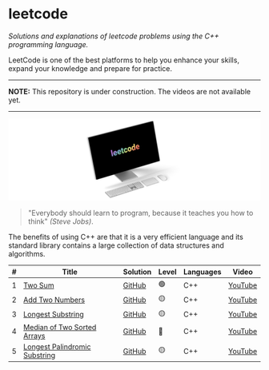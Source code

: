 # leetcode

_Solutions and explanations of leetcode problems using the C++ programming language._

LeetCode is one of the best platforms to help you enhance your skills, expand your knowledge and prepare for practice.

---

**NOTE:**
This repository is under construction. The videos are not available yet.

---

![displayXDR](display.png)

> "Everybody should learn to program, because it teaches you how to think" _(Steve Jobs)_.

The benefits of using C++ are that it is a very efficient language and its standard library contains a large collection of data structures and algorithms.

| #   | Title                                                                                              | Solution                                                                                                  | Level | Languages | Video                           |
| --- | -------------------------------------------------------------------------------------------------- | --------------------------------------------------------------------------------------------------------- | ----- | --------- | ------------------------------- |
| 1   | [Two Sum](https://leetcode.com/problems/two-sum/)                                                  | [GitHub](https://github.com/joaocarlos-mag/leetcode/blob/main/cpp/1-Two-Sum.md)                           | 🟢    | C++       | [YouTube](https://youtube.com/) |
| 2   | [Add Two Numbers](https://leetcode.com/problems/add-two-numbers/)                                  | [GitHub](https://github.com/joaocarlos-mag/leetcode/blob/main/cpp/2-Add-Two-Numbers.md)                   | 🟡    | C++       | [YouTube](https://youtube.com/) |
| 3   | [Longest Substring](https://leetcode.com/problems/longest-substring-without-repeating-characters/) | [GitHub](https://github.com/joaocarlos-mag/leetcode/blob/main/cpp/3-Longest-Substring.md)                 | 🟡    | C++       | [YouTube](https://youtube.com/) |
| 4   | [Median of Two Sorted Arrays](https://leetcode.com/problems/median-of-two-sorted-arrays/)          | [GitHub](https://github.com/joaocarlos-mag/leetcode/blob/main/cpp/4-Median-of-Two-Sorted-Arrays.md)       | 🔴    | C++       | [YouTube](https://youtube.com/) |
| 5   | [Longest Palindromic Substring](https://leetcode.com/problems/longest-palindromic-substring/)      | [GitHub](https://github.com/joaocarlos-mag/leetcode/blob/main/cpp/5.%20Longest5-Palindromic-Substring.md) | 🟡    | C++       | [YouTube](https://youtube.com/) |
